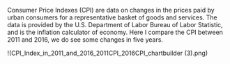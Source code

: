 Consumer Price Indexes (CPI) are data on changes in the prices paid by urban consumers for a representative basket of goods and services.
The data is provided by the U.S. Department of Labor Bureau of Labor Statistic, and is the inflation calculator of economy. Here I compare the CPI between 2011 and 2016, we do see some changes in five years.

!(CPI_Index_in_2011_and_2016_2011CPI_2016CPI_chartbuilder (3).png)
